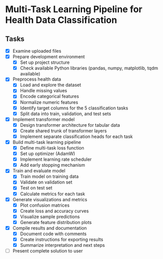 # Multi-Task Learning Pipeline for Health Data Classification

## Tasks
- [x] Examine uploaded files
- [x] Prepare development environment
  - [x] Set up project structure
  - [x] Check available Python libraries (pandas, numpy, matplotlib, tqdm available)
- [x] Preprocess health data
  - [x] Load and explore the dataset
  - [x] Handle missing values
  - [x] Encode categorical features
  - [x] Normalize numeric features
  - [x] Identify target columns for the 5 classification tasks
  - [x] Split data into train, validation, and test sets
- [x] Implement transformer model
  - [x] Design transformer architecture for tabular data
  - [x] Create shared trunk of transformer layers
  - [x] Implement separate classification heads for each task
- [x] Build multi-task learning pipeline
  - [x] Define multi-task loss function
  - [x] Set up optimizer (AdamW)
  - [x] Implement learning rate scheduler
  - [x] Add early stopping mechanism
- [x] Train and evaluate model
  - [x] Train model on training data
  - [x] Validate on validation set
  - [x] Test on test set
  - [x] Calculate metrics for each task
- [x] Generate visualizations and metrics
  - [x] Plot confusion matrices
  - [x] Create loss and accuracy curves
  - [x] Visualize sample predictions
  - [x] Generate feature distribution plots
- [x] Compile results and documentation
  - [x] Document code with comments
  - [x] Create instructions for exporting results
  - [x] Summarize interpretation and next steps
- [ ] Present complete solution to user

